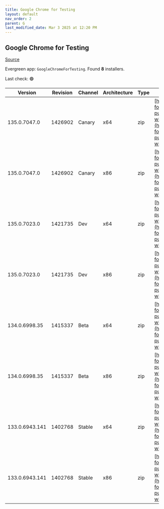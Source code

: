 ```yaml
---
title: Google Chrome for Testing
layout: default
nav_order: 2
parent: G
last_modified_date: Mar 3 2025 at 12:20 PM
---
```


## Google Chrome for Testing

[Source](https://googlechromelabs.github.io/chrome-for-testing/)

Evergreen app: `GoogleChromeForTesting`. Found **8** installers.

Last check: 🟢

| Version        | Revision | Channel | Architecture | Type | URI                                                                                                                                                                                              |
| -------------- | -------- | ------- | ------------ | ---- | ------------------------------------------------------------------------------------------------------------------------------------------------------------------------------------------------ |
| 135.0.7047.0   | 1426902  | Canary  | x64          | zip  | [https://storage.googleapis.com/chrome-for-testing-public/135.0.7047.0/win64/chrome-win64.zip](https://storage.googleapis.com/chrome-for-testing-public/135.0.7047.0/win64/chrome-win64.zip)     |
| 135.0.7047.0   | 1426902  | Canary  | x86          | zip  | [https://storage.googleapis.com/chrome-for-testing-public/135.0.7047.0/win32/chrome-win32.zip](https://storage.googleapis.com/chrome-for-testing-public/135.0.7047.0/win32/chrome-win32.zip)     |
| 135.0.7023.0   | 1421735  | Dev     | x64          | zip  | [https://storage.googleapis.com/chrome-for-testing-public/135.0.7023.0/win64/chrome-win64.zip](https://storage.googleapis.com/chrome-for-testing-public/135.0.7023.0/win64/chrome-win64.zip)     |
| 135.0.7023.0   | 1421735  | Dev     | x86          | zip  | [https://storage.googleapis.com/chrome-for-testing-public/135.0.7023.0/win32/chrome-win32.zip](https://storage.googleapis.com/chrome-for-testing-public/135.0.7023.0/win32/chrome-win32.zip)     |
| 134.0.6998.35  | 1415337  | Beta    | x64          | zip  | [https://storage.googleapis.com/chrome-for-testing-public/134.0.6998.35/win64/chrome-win64.zip](https://storage.googleapis.com/chrome-for-testing-public/134.0.6998.35/win64/chrome-win64.zip)   |
| 134.0.6998.35  | 1415337  | Beta    | x86          | zip  | [https://storage.googleapis.com/chrome-for-testing-public/134.0.6998.35/win32/chrome-win32.zip](https://storage.googleapis.com/chrome-for-testing-public/134.0.6998.35/win32/chrome-win32.zip)   |
| 133.0.6943.141 | 1402768  | Stable  | x64          | zip  | [https://storage.googleapis.com/chrome-for-testing-public/133.0.6943.141/win64/chrome-win64.zip](https://storage.googleapis.com/chrome-for-testing-public/133.0.6943.141/win64/chrome-win64.zip) |
| 133.0.6943.141 | 1402768  | Stable  | x86          | zip  | [https://storage.googleapis.com/chrome-for-testing-public/133.0.6943.141/win32/chrome-win32.zip](https://storage.googleapis.com/chrome-for-testing-public/133.0.6943.141/win32/chrome-win32.zip) |
